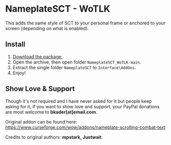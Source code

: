 # NameplateSCT - WoTLK
This adds the same style of SCT to your personal frame or anchored to your screen (depending on what is enabled).

## Install

1. [Download the package.](https://github.com/bkader/NameplateSCT_WoTLK/archive/refs/heads/main.zip)
2. Open the archive, then open folder `NameplateSCT_WoTLK-main`.
3. Extract the single folder `NameplateSCT` to `Interface\AddOns`.
4. Enjoy!

## Show Love & Support

Though it's not required and I have never asked for it but people keep asking for it, if you want to show love and support, your PayPal donations are most welcome to **bkader[at]email.com**.

Original addon can be found here: https://www.curseforge.com/wow/addons/nameplate-scrolling-combat-text

Credits to original authors: **mpstark, Justwait**.
